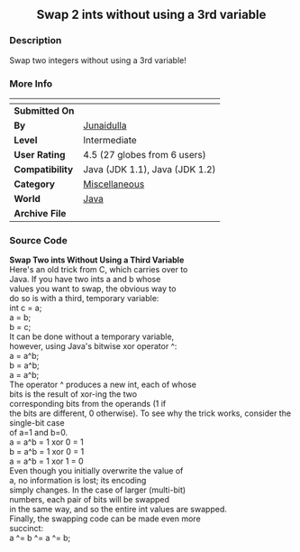 ﻿<div align="center">

## Swap 2 ints without using a 3rd variable


</div>

### Description

Swap two integers without using a 3rd variable!
 
### More Info
 


<span>             |<span>
---                |---
**Submitted On**   |
**By**             |[Junaidulla](https://github.com/Planet-Source-Code/PSCIndex/blob/master/ByAuthor/junaidulla.md)
**Level**          |Intermediate
**User Rating**    |4.5 (27 globes from 6 users)
**Compatibility**  |Java \(JDK 1\.1\), Java \(JDK 1\.2\)
**Category**       |[Miscellaneous](https://github.com/Planet-Source-Code/PSCIndex/blob/master/ByCategory/miscellaneous__2-57.md)
**World**          |[Java](https://github.com/Planet-Source-Code/PSCIndex/blob/master/ByWorld/java.md)
**Archive File**   |[](https://github.com/Planet-Source-Code/junaidulla-swap-2-ints-without-using-a-3rd-variable__2-3800/archive/master.zip)





### Source Code


<b>Swap Two ints Without Using a Third Variable</b><br>
Here's an old trick from C, which carries over to <br>Java. If you have two ints a and b whose <br>values you want to swap, the obvious way to <br>do so is with a third, temporary variable: <br>
int c = a;<br>
a = b;<br>
b = c;<br>
It can be done without a temporary variable, <br>however, using Java's bitwise xor operator ^: <br>
a = a^b;<br>
b = a^b;<br>
a = a^b;<br>
The operator ^ produces a new int, each of whose <br>bits is the result of xor-ing the two <br>corresponding bits from the operands (1 if <br>the bits are different, 0 otherwise). To see why the trick works, consider the single-bit case <br>of a=1 and b=0. <br>
a = a^b = 1 xor 0 = 1<br>
b = a^b = 1 xor 0 = 1<br>
a = a^b = 1 xor 1 = 0<br>
Even though you initially overwrite the value of <br>a, no information is lost; its encoding <br>simply changes. In the case of larger (multi-bit)<br> numbers, each pair of bits will be swapped <br>in the same way, and so the entire int values are swapped. <br>
Finally, the swapping code can be made even more <br>succinct:
<br>
a ^= b ^= a ^= b;<br>

